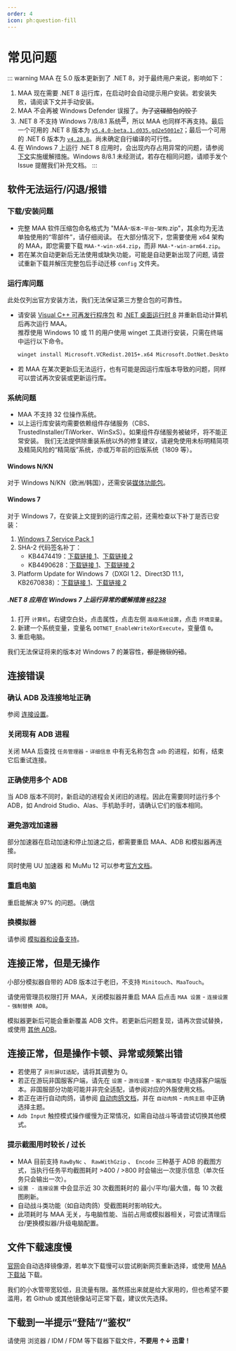 ```yaml
---
order: 4
icon: ph:question-fill
---
```


# 常见问题

::: warning
MAA 在 5.0 版本更新到了 .NET 8，对于最终用户来说，影响如下：

1. MAA 现在需要 .NET 8 运行库，在启动时会自动提示用户安装。若安装失败，请阅读下文并手动安装。
2. MAA 不会再被 Windows Defender 误报了。~~为了这碟醋包的饺子~~
3. .NET 8 不支持 Windows 7/8/8.1 系统<sup>[源](https://github.com/dotnet/core/issues/7556)</sup>，所以 MAA 也同样不再支持。最后一个可用的 .NET 8 版本为 [`v5.4.0-beta.1.d035.gd2e5001e7`](https://github.com/MaaAssistantArknights/MaaRelease/releases/tag/v5.4.0-beta.1.d035.gd2e5001e7)；最后一个可用的 .NET 6 版本为 [`v4.28.8`](https://github.com/MaaAssistantArknights/MaaAssistantArknights/releases/tag/v4.28.8)。尚未确定自行编译的可行性。
4. 在 Windows 7 上运行 .NET 8 应用时，会出现内存占用异常的问题，请参阅[下文](#net-8-应用在-windows-7-上运行异常的缓解措施-8238)实施缓解措施。Windows 8/8.1 未经测试，若存在相同问题，请顺手发个 Issue 提醒我们补充文档。
   :::

## 软件无法运行/闪退/报错

### 下载/安装问题

- 完整 MAA 软件压缩包命名格式为 "MAA-`版本`-`平台`-`架构`.zip"，其余均为无法单独使用的“零部件”，请仔细阅读。
  在大部分情况下，您需要使用 x64 架构的 MAA，即您需要下载 `MAA-*-win-x64.zip`，而非 `MAA-*-win-arm64.zip`。
- 若在某次自动更新后无法使用或缺失功能，可能是自动更新出现了问题, 请尝试重新下载并解压完整包后手动迁移 `config` 文件夹。

### 运行库问题

此处仅列出官方安装方法，我们无法保证第三方整合包的可靠性。

- 请安装 [Visual C++ 可再发行程序包](https://aka.ms/vs/17/release/vc_redist.x64.exe) 和 [.NET 桌面运行时 8](https://dotnet.microsoft.com/zh-cn/download/dotnet/8.0#:~:text=%E4%BA%8C%E8%BF%9B%E5%88%B6%E6%96%87%E4%BB%B6-,Windows,-Arm64) 并重新启动计算机后再次运行 MAA。  
  推荐使用 Windows 10 或 11 的用户使用 winget 工具进行安装，只需在终端中运行以下命令。

  ```sh
  winget install Microsoft.VCRedist.2015+.x64 Microsoft.DotNet.DesktopRuntime.8
  ```

- 若 MAA 在某次更新后无法运行，也有可能是因运行库版本导致的问题，同样可以尝试再次安装或更新运行库。

### 系统问题

- MAA 不支持 32 位操作系统。
- 以上运行库安装均需要依赖组件存储服务（CBS、TrustedInstaller/TiWorker、WinSxS）。如果组件存储服务被破坏，将不能正常安装。
  我们无法提供除重装系统以外的修复建议，请避免使用未标明精简项及精简风险的“精简版”系统，亦或万年前的旧版系统（1809 等）。

#### Windows N/KN

对于 Windows N/KN（欧洲/韩国），还需安装[媒体功能包](https://support.microsoft.com/zh-cn/topic/c1c6fffa-d052-8338-7a79-a4bb980a700a)。

#### Windows 7

对于 Windows 7，在安装上文提到的运行库之前，还需检查以下补丁是否已安装：

1. [Windows 7 Service Pack 1](https://support.microsoft.com/zh-cn/windows/b3da2c0f-cdb6-0572-8596-bab972897f61)
2. SHA-2 代码签名补丁：
   - KB4474419：[下载链接 1](https://catalog.s.download.windowsupdate.com/c/msdownload/update/software/secu/2019/09/windows6.1-kb4474419-v3-x64_b5614c6cea5cb4e198717789633dca16308ef79c.msu)、[下载链接 2](http://download.windowsupdate.com/c/msdownload/update/software/secu/2019/09/windows6.1-kb4474419-v3-x64_b5614c6cea5cb4e198717789633dca16308ef79c.msu)
   - KB4490628：[下载链接 1](https://catalog.s.download.windowsupdate.com/c/msdownload/update/software/secu/2019/03/windows6.1-kb4490628-x64_d3de52d6987f7c8bdc2c015dca69eac96047c76e.msu)、[下载链接 2](http://download.windowsupdate.com/c/msdownload/update/software/secu/2019/03/windows6.1-kb4490628-x64_d3de52d6987f7c8bdc2c015dca69eac96047c76e.msu)
3. Platform Update for Windows 7（DXGI 1.2、Direct3D 11.1，KB2670838）：[下载链接 1](https://catalog.s.download.windowsupdate.com/msdownload/update/software/ftpk/2013/02/windows6.1-kb2670838-x64_9f667ff60e80b64cbed2774681302baeaf0fc6a6.msu)、[下载链接 2](http://download.windowsupdate.com/msdownload/update/software/ftpk/2013/02/windows6.1-kb2670838-x64_9f667ff60e80b64cbed2774681302baeaf0fc6a6.msu)

##### .NET 8 应用在 Windows 7 上运行异常的缓解措施 [#8238](https://github.com/MaaAssistantArknights/MaaAssistantArknights/issues/8238)

1. 打开 `计算机`，右键空白处，点击属性，点击左侧 `高级系统设置`，点击 `环境变量`。
2. 新建一个系统变量，变量名 `DOTNET_EnableWriteXorExecute`，变量值 `0`。
3. 重启电脑。

我们无法保证将来的版本对 Windows 7 的兼容性，~~都是微软的错~~。

## 连接错误

### 确认 ADB 及连接地址正确

参阅 [连接设置](./connection.md)。

### 关闭现有 ADB 进程

关闭 MAA 后查找 `任务管理器` - `详细信息` 中有无名称包含 `adb` 的进程，如有，结束它后重试连接。

### 正确使用多个 ADB

当 ADB 版本不同时，新启动的进程会关闭旧的进程。因此在需要同时运行多个 ADB，如 Android Studio、Alas、手机助手时，请确认它们的版本相同。

### 避免游戏加速器

部分加速器在启动加速和停止加速之后，都需要重启 MAA、ADB 和模拟器再连接。

同时使用 UU 加速器 和 MuMu 12 可以参考[官方文档](https://mumu.163.com/help/20240321/35047_1144608.html)。

### 重启电脑

重启能解决 97% 的问题。（确信

### 换模拟器

请参阅 [模拟器和设备支持](./device/)。

## 连接正常，但是无操作

小部分模拟器自带的 ADB 版本过于老旧，不支持 `Minitouch`、`MaaTouch`。

请使用管理员权限打开 MAA，关闭模拟器并重启 MAA 后点击 `MAA 设置` - `连接设置` - `强制替换 ADB`。

模拟器更新后可能会重新覆盖 ADB 文件。若更新后问题复现，请再次尝试替换，或使用 [其他 ADB](./connection.md#使用谷歌提供的-adb)。

## 连接正常，但是操作卡顿、异常或频繁出错

- 若使用了 `异形屏UI适配`，请将其调整为 0。
- 若正在游玩非国服客户端，请先在 `设置` - `游戏设置` - `客户端类型` 中选择客户端版本。非国服部分功能可能并非完全适配，请参阅对应的外服使用文档。
- 若正在进行自动肉鸽，请参阅 [自动肉鸽文档](./introduction/integrated-strategy.md)，并在 `自动肉鸽` - `肉鸽主题` 中正确选择主题。
- `Adb Input` 触控模式操作缓慢为正常情况，如需自动战斗等请尝试切换其他模式。

### 提示截图用时较长 / 过长

- MAA 目前支持 `RawByNc` 、 `RawWithGzip` 、 `Encode` 三种基于 ADB 的截图方式，当执行任务平均截图耗时 >400 / >800 时会输出一次提示信息（单次任务只会输出一次）。
- `设置 - 连接设置` 中会显示近 30 次截图耗时的 最小/平均/最大值，每 10 次截图刷新。
- 自动战斗类功能（如自动肉鸽）受截图耗时影响较大。
- 此项耗时与 MAA 无关，与电脑性能、当前占用或模拟器相关，可尝试清理后台/更换模拟器/升级电脑配置。

## 文件下载速度慢

[官网](https://maa.plus)会自动选择镜像源，若单次下载慢可以尝试刷新网页重新选择，或使用 [MAA 下载站](https://ota.maa.plus/MaaAssistantArknights/MaaRelease/releases/download/) 下载。

我们的小水管带宽较低，且流量有限。虽然搭出来就是给大家用的，但也希望不要滥用，若 Github 或其他镜像站可正常下载，建议优先选择。

## 下载到一半提示“登陆”/“鉴权”

请使用 浏览器 / IDM / FDM 等下载器下载文件，**不要用 ↑↓ 迅雷！**
